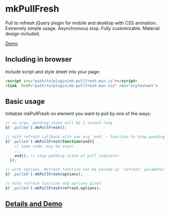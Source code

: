 mkPullFresh
===========
Pull to refresh jQuery plugin for mobile and desktop with CSS animation. Extremely simple usage. Asynchronous stop. Fully customizable. Material design included.

[Demo](http://mkant.ru/mink-js/mk-pullfresh)


Including in browser
-----------

Include script and style sheet into your page:
```HTML
<script src="path/to/plugin/mk-pullfresh.min.js"></script>
<link  href="path/to/plugin/mk-pullfresh.min.css" rel="stylesheet">
```

Basic usage
-----------

Initialize mkPullFresh on element you want to pull by one of the ways:
```JavaScript
// no args, pending state will be 1 second long
$('.pulled').mkPullFresh(); 

// with refresh callback with one arg 'end' - function to stop pending when you need.
$('.pulled').mkPullFresh(function(end){
    // some code, may be async
	...
    end(); // stop pending state of pull indicator
  });

// with options. Refresh function can be passed as 'refresh' parameter
$('.pulled').mkPullFresh(options);

// both refresh function and options given
$('.pulled').mkPullFresh(refresh,options);

```

[Details and Demo](http://mkant.ru/mink-js/mk-pullfresh)
--------------------------------------------------------
